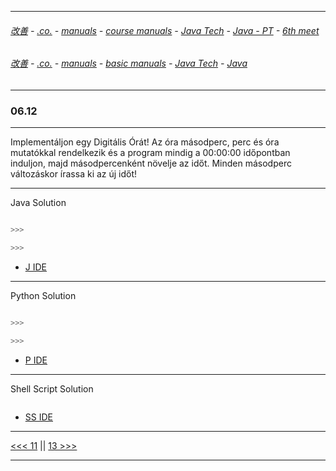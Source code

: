 
---

###### [改善](https://github.com/ttltrk/0C/blob/master/README.MD) - [.co.](https://github.com/ttltrk/PRG/blob/master/CODING.MD) - [manuals](https://github.com/ttltrk/PRG/blob/master/MAN.MD) - [course manuals](https://github.com/ttltrk/PRG/blob/master/COUR_MAN.MD) - [Java Tech](https://github.com/ttltrk/PRG/blob/master/JAVA/DOC/CM/JT.MD) - [Java - PT](https://github.com/ttltrk/PRG/blob/master/JAVA/DOC/BJM/TOMI/JJ.MD) - [6th meet](https://github.com/ttltrk/PRG/blob/master/JAVA/DOC/BJM/TOMI/06/06.MD) 

###### [改善](https://github.com/ttltrk/0C/blob/master/README.MD) - [.co.](https://github.com/ttltrk/PRG/blob/master/CODING.MD) - [manuals](https://github.com/ttltrk/PRG/blob/master/MAN.MD) - [basic manuals](https://github.com/ttltrk/PRG/blob/master/MANUALS.MD) - [Java Tech](https://github.com/ttltrk/PRG/blob/master/JAVA/DOC/JT/JT.MD) - [Java](https://github.com/ttltrk/PRG/blob/master/JAVA/DOC/OJM/OJM.MD)

---

### 06.12

---

Implementáljon egy Digitális Órát! Az óra másodperc, perc és óra mutatókkal rendelkezik és a program mindig a 00:00:00 időpontban 
induljon, majd másodpercenként növelje az időt. Minden másodperc változáskor írassa ki az új időt!

---

Java Solution

```java

>>>

>>>
```

* [J IDE](https://www.tutorialspoint.com/compile_java_online.php) 

---

Python Solution

```python

>>>

>>>
```

* [P IDE](https://repl.it/@ttltrknet/YummyRedMp3)

---

Shell Script Solution

```shell

```

* [SS IDE](http://rextester.com/l/bash_online_compiler)

---

[<<< 11](https://github.com/ttltrk/PRG/blob/master/JAVA/DOC/BJM/TOMI/06/11/11.MD) ||
[13 >>>](https://github.com/ttltrk/PRG/blob/master/JAVA/DOC/BJM/TOMI/06/13/13.MD)

---
